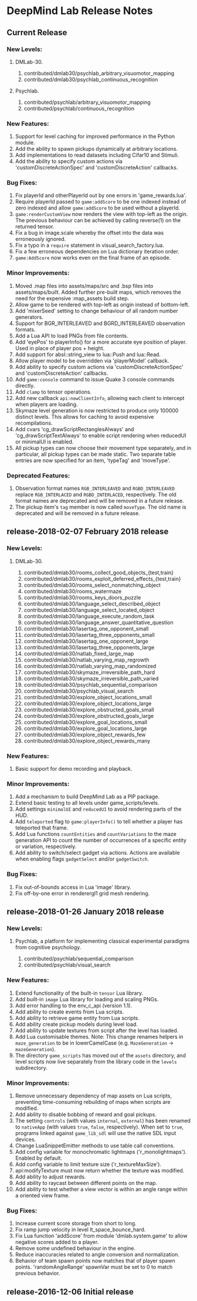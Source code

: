 # DeepMind Lab Release Notes

## Current Release

### New Levels:

1.  DMLab-30.

    1.   contributed/dmlab30/psychlab_arbitrary_visuomotor_mapping
    2.   contributed/dmlab30/psychlab_continuous_recognition

2.  Psychlab.

    1.   contributed/psychlab/arbitrary_visuomotor_mapping
    2.   contributed/psychlab/continuous_recognition

### New Features:

1.  Support for level caching for improved performance in the Python module.
2.  Add the ability to spawn pickups dynamically at arbitrary locations.
3.  Add implementations to read datasets including Cifar10 and Stimuli.
4.  Add the ability to specify custom actions via 'customDiscreteActionSpec' and
    'customDiscreteAction' callbacks.

### Bug Fixes:

1.  Fix playerId and otherPlayerId out by one errors in 'game_rewards.lua'.
2.  Require playerId passed to `game:addScore` to be one indexed instead of zero
    indexed and allow `game:addScore` to be used without a playerId.
3.  `game:renderCustomView` now renders the view with top-left as the origin.
    The previous behaviour can be achieved by calling reverse(1) on the returned
    tensor.
4.  Fix a bug in image.scale whereby the offset into the data was erroneously
    ignored.
5.  Fix a typo in a `require` statement in visual_search_factory.lua.
6.  Fix a few erroneous dependencies on Lua dictionary iteration order.
7.  `game:AddScore` now works even on the final frame of an episode.

### Minor Improvements:

1.  Moved .map files into assets/maps/src and .bsp files into assets/maps/built.
    Added further pre-built maps, which removes the need for the expensive
    :map_assets build step.
2.  Allow game to be rendered with top-left as origin instead of bottom-left.
3.  Add 'mixerSeed' setting to change behaviour of all random number generators.
4.  Support for BGR_INTERLEAVED and BGRD_INTERLEAVED observation formats.
5.  Add a Lua API to load PNGs from file contents.
6.  Add 'eyePos' to playerInfo() for a more accurate eye position of player.
    Used in place of player pos + height.
7.  Add support for absl::string_view to lua::Push and lua::Read.
8.  Allow player model to be overridden via 'playerModel' callback.
9.  Add ability to specify custom actions via 'customDiscreteActionSpec' and
    'customDiscreteAction' callbacks.
10. Add `game:console` command to issue Quake 3 console commands directly.
11. Add `clamp` to tensor operations.
12. Add new callback `api:newClientInfo`, allowing each client to intercept
    when players are loading.
13. Skymaze level generation is now restricted to produce only 100000 distinct
    levels. This allows for caching to avoid expensive recompilations.
14. Add cvars 'cg_drawScriptRectanglesAlways' and 'cg_drawScriptTextAlways' to
    enable script rendering when reducedUI or minimalUI is enabled.
15. All pickup types can now choose their movement type separately, and in
    particular, all pickup types can be made static. Two separate table entries
    are now specified for an item, 'typeTag' and 'moveType'.

### Deprecated Features:

1.  Observation format names `RGB_INTERLEAVED` and `RGBD_INTERLEAVED` replace
    `RGB_INTERLACED` and `RGBD_INTERLACED`, respectively. The old format names
    are deprecated and will be removed in a future release.
2.  The pickup item's `tag` member is now called `moveType`. The old name is
    deprecated and will be removed in a future release.

## release-2018-02-07 February 2018 release

### New Levels:

1.  DMLab-30.

     1.  contributed/dmlab30/rooms_collect_good_objects_{test,train}
     2.  contributed/dmlab30/rooms_exploit_deferred_effects_{test,train}
     3.  contributed/dmlab30/rooms_select_nonmatching_object
     4.  contributed/dmlab30/rooms_watermaze
     5.  contributed/dmlab30/rooms_keys_doors_puzzle
     6.  contributed/dmlab30/language_select_described_object
     7.  contributed/dmlab30/language_select_located_object
     8.  contributed/dmlab30/language_execute_random_task
     9.  contributed/dmlab30/language_answer_quantitative_question
    10.  contributed/dmlab30/lasertag_one_opponent_small
    11.  contributed/dmlab30/lasertag_three_opponents_small
    12.  contributed/dmlab30/lasertag_one_opponent_large
    13.  contributed/dmlab30/lasertag_three_opponents_large
    14.  contributed/dmlab30/natlab_fixed_large_map
    15.  contributed/dmlab30/natlab_varying_map_regrowth
    16.  contributed/dmlab30/natlab_varying_map_randomized
    17.  contributed/dmlab30/skymaze_irreversible_path_hard
    18.  contributed/dmlab30/skymaze_irreversible_path_varied
    19.  contributed/dmlab30/psychlab_sequential_comparison
    20.  contributed/dmlab30/psychlab_visual_search
    21.  contributed/dmlab30/explore_object_locations_small
    22.  contributed/dmlab30/explore_object_locations_large
    23.  contributed/dmlab30/explore_obstructed_goals_small
    24.  contributed/dmlab30/explore_obstructed_goals_large
    25.  contributed/dmlab30/explore_goal_locations_small
    26.  contributed/dmlab30/explore_goal_locations_large
    27.  contributed/dmlab30/explore_object_rewards_few
    28.  contributed/dmlab30/explore_object_rewards_many

### New Features:

1.  Basic support for demo recording and playback.

### Minor Improvements:

1.  Add a mechanism to build DeepMind Lab as a PIP package.
2.  Extend basic testing to all levels under game_scripts/levels.
3.  Add settings `minimalUI` and `reducedUI` to avoid rendering parts of the
    HUD.
4.  Add `teleported` flag to `game:playerInfo()` to tell whether a player has
    teleported that frame.
5.  Add Lua functions `countEntities` and `countVariations` to the maze
    generation API to count the number of occurrences of a specific entity or
    variation, respectively.
6.  Add ability to switch/select gadget via actions. Actions are available when
    enabling flags `gadgetSelect` and/or `gadgetSwitch`.

### Bug Fixes:

1.  Fix out-of-bounds access in Lua 'image' library.
2.  Fix off-by-one error in renderergl1 grid mesh rendering.

## release-2018-01-26 January 2018 release

### New Levels:

1.  Psychlab, a platform for implementing classical experimental paradigms from
    cognitive psychology.

    1.  contributed/psychlab/sequential_comparison
    2.  contributed/psychlab/visual_search

### New Features:

1.  Extend functionality of the built-in `tensor` Lua library.
2.  Add built-in `image` Lua library for loading and scaling PNGs.
3.  Add error handling to the env_c_api (version 1.1).
4.  Add ability to create events from Lua scripts.
5.  Add ability to retrieve game entity from Lua scripts.
6.  Add ability create pickup models during level load.
7.  Add ability to update textures from script after the level has loaded.
8.  Add Lua customisable themes. Note: This change renames helpers in
    `maze_generation` to be in lowerCamelCase (e.g. `MazeGeneration` ->
    `mazeGeneration`).
9.  The directory `game_scripts` has moved out of the `assets` directory, and
    level scripts now live separately from the library code in the `levels`
    subdirectory.

### Minor Improvements:

1.  Remove unnecessary dependency of map assets on Lua scripts, preventing
    time-consuming rebuilding of maps when scripts are modified.
2.  Add ability to disable bobbing of reward and goal pickups.
3.  The setting `controls` (with values `internal`, `external`) has been renamed
    to `nativeApp` (with values `true`, `false`, respectively). When set to
    `true`, programs linked against `game_lib_sdl` will use the native SDL input
    devices.
4.  Change LuaSnippetEmitter methods to use table call conventions.
5.  Add config variable for monochromatic lightmaps ('r_monolightmaps'). Enabled
    by default.
6.  Add config variable to limit texture size ('r_textureMaxSize').
7.  api:modifyTexture must now return whether the texture was modified.
8.  Add ability to adjust rewards.
9.  Add ability to raycast between different points on the map.
10. Add ability to test whether a view vector is within an angle range within a
    oriented view frame.

### Bug Fixes:

1.  Increase current score storage from short to long.
2.  Fix ramp jump velocity in level lt_space_bounce_hard.
3.  Fix Lua function 'addScore' from module 'dmlab.system.game' to allow
    negative scores added to a player.
4.  Remove some undefined behaviour in the engine.
5.  Reduce inaccuracies related to angle conversion and normalization.
6.  Behavior of team spawn points now matches that of player spawn points.
    'randomAngleRange' spawnVar must be set to 0 to match previous behavior.

## release-2016-12-06 Initial release
